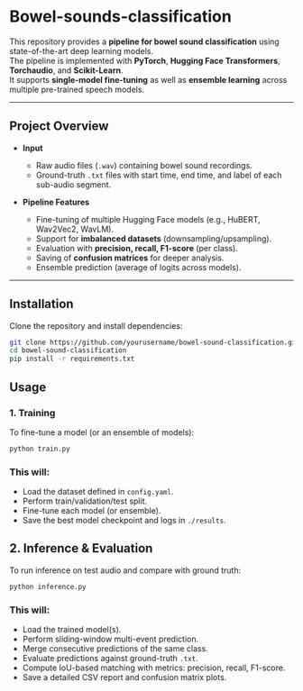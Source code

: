 # Bowel-sounds-classification

This repository provides a **pipeline for bowel sound classification** using state-of-the-art deep learning models.  
The pipeline is implemented with **PyTorch**, **Hugging Face Transformers**, **Torchaudio**, and **Scikit-Learn**.  
It supports **single-model fine-tuning** as well as **ensemble learning** across multiple pre-trained speech models.

---

## Project Overview

- **Input**
  - Raw audio files (`.wav`) containing bowel sound recordings.
  - Ground-truth `.txt` files with start time, end time, and label of each sub-audio segment.

- **Pipeline Features**
  - Fine-tuning of multiple Hugging Face models (e.g., HuBERT, Wav2Vec2, WavLM).
  - Support for **imbalanced datasets** (downsampling/upsampling).
  - Evaluation with **precision, recall, F1-score** (per class).
  - Saving of **confusion matrices** for deeper analysis.
  - Ensemble prediction (average of logits across models).

---

## Installation

Clone the repository and install dependencies:

```bash
git clone https://github.com/yourusername/bowel-sound-classification.git
cd bowel-sound-classification
pip install -r requirements.txt
````


## Usage

### 1. Training

To fine-tune a model (or an ensemble of models):

```bash
python train.py 
```
### This will:

- Load the dataset defined in `config.yaml`.  
- Perform train/validation/test split.  
- Fine-tune each model (or ensemble).  
- Save the best model checkpoint and logs in `./results`.

## 2. Inference & Evaluation

To run inference on test audio and compare with ground truth:

```bash
python inference.py
```
### This will:

- Load the trained model(s).
- Perform sliding-window multi-event prediction.  
- Merge consecutive predictions of the same class. 
- Evaluate predictions against ground-truth `.txt`.
- Compute IoU-based matching with metrics: precision, recall, F1-score.
- Save a detailed CSV report and confusion matrix plots.

